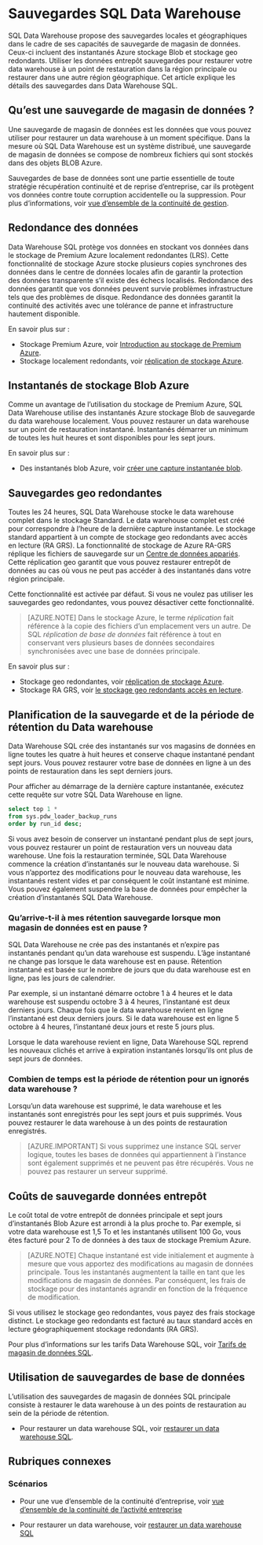 <properties
   pageTitle="Des sauvegardes SQL Data Warehouse | Microsoft Azure"
   description="Obtenir des informations à propos des sauvegardes intégrés de la base de données SQL Data Warehouse qui vous permettent de restaurer une SQL Azure Data Warehouse sur un point de restauration ou une région géographique différente."
   services="sql-data-warehouse"
   documentationCenter=""
   authors="lakshmi1812"
   manager="barbkess"
   editor="monicar"/>

<tags
   ms.service="sql-data-warehouse"
   ms.devlang="NA"
   ms.topic="article"
   ms.tgt_pltfrm="NA"
   ms.workload="NA"
   ms.date="10/06/2016"
   ms.author="lakshmir;barbkess"/>

# <a name="sql-data-warehouse-backups"></a>Sauvegardes SQL Data Warehouse

SQL Data Warehouse propose des sauvegardes locales et géographiques dans le cadre de ses capacités de sauvegarde de magasin de données. Ceux-ci incluent des instantanés Azure stockage Blob et stockage geo redondants. Utiliser les données entrepôt sauvegardes pour restaurer votre data warehouse à un point de restauration dans la région principale ou restaurer dans une autre région géographique. Cet article explique les détails des sauvegardes dans Data Warehouse SQL.

## <a name="what-is-a-data-warehouse-backup"></a>Qu’est une sauvegarde de magasin de données ?

Une sauvegarde de magasin de données est les données que vous pouvez utiliser pour restaurer un data warehouse à un moment spécifique.  Dans la mesure où SQL Data Warehouse est un système distribué, une sauvegarde de magasin de données se compose de nombreux fichiers qui sont stockés dans des objets BLOB Azure. 

Sauvegardes de base de données sont une partie essentielle de toute stratégie récupération continuité et de reprise d’entreprise, car ils protègent vos données contre toute corruption accidentelle ou la suppression. Pour plus d’informations, voir [vue d’ensemble de la continuité de gestion](../sql-database/sql-database-business-continuity.md).

## <a name="data-redundancy"></a>Redondance des données

Data Warehouse SQL protège vos données en stockant vos données dans le stockage de Premium Azure localement redondantes (LRS). Cette fonctionnalité de stockage Azure stocke plusieurs copies synchrones des données dans le centre de données locales afin de garantir la protection des données transparente s’il existe des échecs localisés. Redondance des données garantit que vos données peuvent survie problèmes infrastructure tels que des problèmes de disque. Redondance des données garantit la continuité des activités avec une tolérance de panne et infrastructure hautement disponible.

En savoir plus sur :

- Stockage Premium Azure, voir [Introduction au stockage de Premium Azure](../storage/storage-premium-storage.md).
- Stockage localement redondants, voir [réplication de stockage Azure](../storage/storage-redundancy.md#locally-redundant-storage).


## <a name="azure-storage-blob-snapshots"></a>Instantanés de stockage Blob Azure

Comme un avantage de l’utilisation du stockage de Premium Azure, SQL Data Warehouse utilise des instantanés Azure stockage Blob de sauvegarde du data warehouse localement. Vous pouvez restaurer un data warehouse sur un point de restauration instantané. Instantanés démarrer un minimum de toutes les huit heures et sont disponibles pour les sept jours.  

En savoir plus sur :

- Des instantanés blob Azure, voir [créer une capture instantanée blob](../storage/storage-blob-snapshots.md).


## <a name="geo-redundant-backups"></a>Sauvegardes geo redondantes

Toutes les 24 heures, SQL Data Warehouse stocke le data warehouse complet dans le stockage Standard. Le data warehouse complet est créé pour correspondre à l’heure de la dernière capture instantanée. Le stockage standard appartient à un compte de stockage geo redondants avec accès en lecture (RA GRS). La fonctionnalité de stockage de Azure RA-GRS réplique les fichiers de sauvegarde sur un [Centre de données appariés](../best-practices-availability-paired-regions.md). Cette réplication geo garantit que vous pouvez restaurer entrepôt de données au cas où vous ne peut pas accéder à des instantanés dans votre région principale. 

Cette fonctionnalité est activée par défaut. Si vous ne voulez pas utiliser les sauvegardes geo redondantes, vous pouvez désactiver cette fonctionnalité. 

>[AZURE.NOTE] Dans le stockage Azure, le terme *réplication* fait référence à la copie des fichiers d’un emplacement vers un autre. De SQL *réplication de base de données* fait référence à tout en conservant vers plusieurs bases de données secondaires synchronisées avec une base de données principale. 

En savoir plus sur :
- Stockage geo redondantes, voir [réplication de stockage Azure](../storage/storage-redundancy.md).
- Stockage RA GRS, voir [le stockage geo redondants accès en lecture](../storage/storage-redundancy.md#read-access-geo-redundant-storage).

## <a name="data-warehouse-backup-schedule-and-retention-period"></a>Planification de la sauvegarde et de la période de rétention du Data warehouse

Data Warehouse SQL crée des instantanés sur vos magasins de données en ligne toutes les quatre à huit heures et conserve chaque instantané pendant sept jours. Vous pouvez restaurer votre base de données en ligne à un des points de restauration dans les sept derniers jours. 

Pour afficher au démarrage de la dernière capture instantanée, exécutez cette requête sur votre SQL Data Warehouse en ligne. 

```sql
select top 1 *
from sys.pdw_loader_backup_runs 
order by run_id desc;
```

Si vous avez besoin de conserver un instantané pendant plus de sept jours, vous pouvez restaurer un point de restauration vers un nouveau data warehouse. Une fois la restauration terminée, SQL Data Warehouse commence la création d’instantanés sur le nouveau data warehouse. Si vous n’apportez des modifications pour le nouveau data warehouse, les instantanés restent vides et par conséquent le coût instantané est minime. Vous pouvez également suspendre la base de données pour empêcher la création d’instantanés SQL Data Warehouse.


### <a name="what-happens-to-my-backup-retention-while-my-data-warehouse-is-paused"></a>Qu’arrive-t-il à mes rétention sauvegarde lorsque mon magasin de données est en pause ?

SQL Data Warehouse ne crée pas des instantanés et n’expire pas instantanés pendant qu’un data warehouse est suspendu. L’âge instantané ne change pas lorsque le data warehouse est en pause. Rétention instantané est basée sur le nombre de jours que du data warehouse est en ligne, pas les jours de calendrier.

Par exemple, si un instantané démarre octobre 1 à 4 heures et le data warehouse est suspendu octobre 3 à 4 heures, l’instantané est deux derniers jours. Chaque fois que le data warehouse revient en ligne l’instantané est deux derniers jours. Si le data warehouse est en ligne 5 octobre à 4 heures, l’instantané deux jours et reste 5 jours plus.

Lorsque le data warehouse revient en ligne, Data Warehouse SQL reprend les nouveaux clichés et arrive à expiration instantanés lorsqu’ils ont plus de sept jours de données.

### <a name="how-long-is-the-retention-period-for-a-dropped-data-warehouse"></a>Combien de temps est la période de rétention pour un ignorés data warehouse ?
Lorsqu’un data warehouse est supprimé, le data warehouse et les instantanés sont enregistrés pour les sept jours et puis supprimés. Vous pouvez restaurer le data warehouse à un des points de restauration enregistrés.

> [AZURE.IMPORTANT] Si vous supprimez une instance SQL server logique, toutes les bases de données qui appartiennent à l’instance sont également supprimés et ne peuvent pas être récupérés. Vous ne pouvez pas restaurer un serveur supprimé.

## <a name="data-warehouse-backup-costs"></a>Coûts de sauvegarde données entrepôt

Le coût total de votre entrepôt de données principale et sept jours d’instantanés Blob Azure est arrondi à la plus proche to. Par exemple, si votre data warehouse est 1,5 To et les instantanés utilisent 100 Go, vous êtes facturé pour 2 To de données à des taux de stockage Premium Azure. 

>[AZURE.NOTE] Chaque instantané est vide initialement et augmente à mesure que vous apportez des modifications au magasin de données principale. Tous les instantanés augmentent la taille en tant que les modifications de magasin de données. Par conséquent, les frais de stockage pour des instantanés agrandir en fonction de la fréquence de modification.

Si vous utilisez le stockage geo redondantes, vous payez des frais stockage distinct. Le stockage geo redondants est facturé au taux standard accès en lecture géographiquement stockage redondants (RA GRS).

Pour plus d’informations sur les tarifs Data Warehouse SQL, voir [Tarifs de magasin de données SQL](https://azure.microsoft.com/pricing/details/sql-data-warehouse/).

## <a name="using-database-backups"></a>Utilisation de sauvegardes de base de données

L’utilisation des sauvegardes de magasin de données SQL principale consiste à restaurer le data warehouse à un des points de restauration au sein de la période de rétention.  

- Pour restaurer un data warehouse SQL, voir [restaurer un data warehouse SQL](sql-data-warehouse-restore-database-overview.md).


## <a name="related-topics"></a>Rubriques connexes

### <a name="scenarios"></a>Scénarios

- Pour une vue d’ensemble de la continuité d’entreprise, voir [vue d’ensemble de la continuité de l’activité entreprise](../sql-database/sql-database-business-continuity.md)


<!-- ### Tasks -->

- Pour restaurer un data warehouse, voir [restaurer un data warehouse SQL](sql-data-warehouse-restore-database-overview.md)

<!-- ### Tutorials -->

